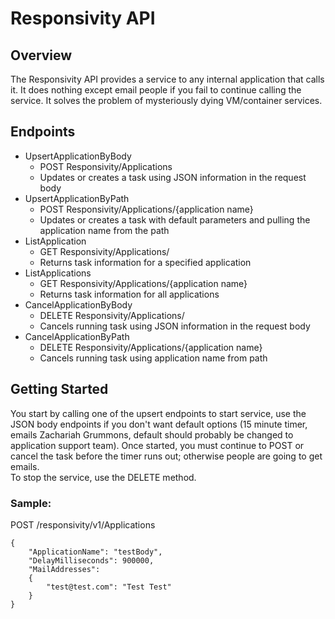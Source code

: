 # Responsivity API

## Overview
The Responsivity API provides a service to any internal application that calls it. It does nothing except email people if you fail to continue calling the service. It solves the problem of mysteriously dying VM/container services.

## Endpoints
* UpsertApplicationByBody 
  * POST Responsivity/Applications
  * Updates or creates a task using JSON information in the request body
* UpsertApplicationByPath 
  * POST Responsivity/Applications/{application name}
  * Updates or creates a task with default parameters and pulling the application name from the path
* ListApplication 
  * GET Responsivity/Applications/
  * Returns task information for a specified application
* ListApplications 
  * GET Responsivity/Applications/{application name}
  * Returns task information for all applications
* CancelApplicationByBody 
  * DELETE Responsivity/Applications/
  * Cancels running task using JSON information in the request body
* CancelApplicationByPath 
  * DELETE Responsivity/Applications/{application name}
  * Cancels running task using application name from path

## Getting Started
You start by calling one of the upsert endpoints to start service, use the JSON body endpoints if you don't want default options (15 minute timer, emails Zachariah Grummons, default should probably be changed to application support team). Once started, you must continue to POST or cancel the task before the timer runs out; otherwise people are going to get emails.  
To stop the service, use the DELETE method.

### Sample:
POST /responsivity/v1/Applications
```
{
    "ApplicationName": "testBody",
    "DelayMilliseconds": 900000,
    "MailAddresses": 
    {
        "test@test.com": "Test Test"
    }
}
```